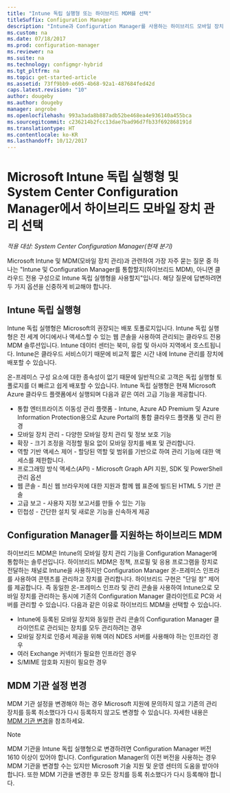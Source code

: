 ```yaml
---
title: "Intune 독립 실행형 또는 하이브리드 MDM를 선택"
titleSuffix: Configuration Manager
description: "Intune과 Configuration Manager를 사용하는 하이브리드 모바일 장치 관리 배포 또는 Intune 독립 실행형 실행 중에서 선택합니다."
ms.custom: na
ms.date: 07/18/2017
ms.prod: configuration-manager
ms.reviewer: na
ms.suite: na
ms.technology: configmgr-hybrid
ms.tgt_pltfrm: na
ms.topic: get-started-article
ms.assetid: 73ff9bb9-e605-4b68-92a1-487684fed42d
caps.latest.revision: "10"
author: dougeby
ms.author: dougeby
manager: angrobe
ms.openlocfilehash: 993a3ada8b887adb52be468ea4e936140a455bca
ms.sourcegitcommit: c236214b2fcc13dae7bad96d7fb33f692868191d
ms.translationtype: HT
ms.contentlocale: ko-KR
ms.lasthandoff: 10/12/2017
---
```

# <a name="choose-between-microsoft-intune-standalone-and-hybrid-mobile-device-management-with-system-center-configuration-manager"></a>Microsoft Intune 독립 실행형 및 System Center Configuration Manager에서 하이브리드 모바일 장치 관리 선택

*적용 대상: System Center Configuration Manager(현재 분기)*

Microsoft Intune 및 MDM(모바일 장치 관리)과 관련하여 가장 자주 묻는 질문 중 하나는 "Intune 및 Configuration Manager를 통합할지(하이브리드 MDM), 아니면 클라우드 전용 구성으로 Intune 독립 실행형을 사용할지"입니다. 해당 질문에 답변하려면 두 가지 옵션을 신중하게 비교해야 합니다.
 
## <a name="intune-standalone"></a>Intune 독립 실행형
Intune 독립 실행형은 Microsoft의 권장되는 배포 토폴로지입니다. Intune 독립 실행형은 전 세계 어디에서나 액세스할 수 있는 웹 콘솔을 사용하여 관리되는 클라우드 전용 MDM 솔루션입니다. Intune 데이터 센터는 북미, 유럽 및 아시아 지역에서 호스트됩니다. Intune은 클라우드 서비스이기 때문에 비교적 짧은 시간 내에 Intune 관리를 장치에 배포할 수 있습니다.

온-프레미스 구성 요소에 대한 종속성이 없기 때문에 일반적으로 고객은 독립 실행형 토폴로지를 더 빠르고 쉽게 배포할 수 있습니다. Intune 독립 실행형은 현재 Microsoft Azure 클라우드 플랫폼에서 실행되며 다음과 같은 여러 고급 기능을 제공합니다.
- 통합 엔터프라이즈 이동성 관리 플랫폼 - Intune, Azure AD Premium 및 Azure Information Protection용으로 Azure Portal의 통합 클라우드 플랫폼 및 관리 환경
- 모바일 장치 관리 - 다양한 모바일 장치 관리 및 정보 보호 기능
- 확장 - 크기 조정을 걱정할 필요 없이 모바일 장치를 배포 및 관리합니다.
- 역할 기반 액세스 제어 - 할당된 역할 및 범위를 기반으로 하여 관리 기능에 대한 액세스를 제한합니다.
- 프로그래밍 방식 액세스(API) - Microsoft Graph API 지원, SDK 및 PowerShell 관리 옵션
- 웹 콘솔 - 최신 웹 브라우저에 대한 지원과 함께 웹 표준에 빌드된 HTML 5 기반 콘솔
- 고급 보고 - 사용자 지정 보고서를 만들 수 있는 기능
- 민첩성 - 간단한 설치 및 새로운 기능을 신속하게 제공


## <a name="hybrid-mdm-with-configuration-manager"></a>Configuration Manager를 지원하는 하이브리드 MDM
하이브리드 MDM은 Intune의 모바일 장치 관리 기능을 Configuration Manager에 통합하는 솔루션입니다. 하이브리드 MDM은 정책, 프로필 및 응용 프로그램을 장치로 전달하는 채널로 Intune을 사용하지만 Configuration Manager 온-프레미스 인프라를 사용하여 콘텐츠를 관리하고 장치를 관리합니다. 하이브리드 구현은 "단일 창" 제어를 제공합니다.  즉 동일한 온-프레미스 인프라 및 관리 콘솔을 사용하여 Intune으로 모바일 장치를 관리하는 동시에 기존의 Configuration Manager 클라이언트로 PC와 서버를 관리할 수 있습니다. 다음과 같은 이유로 하이브리드 MDM을 선택할 수 있습니다.  
- Intune에 등록된 모바일 장치와 동일한 관리 콘솔의 Configuration Manager 클라이언트로 관리되는 장치를 모두 관리하려는 경우
- 모바일 장치로 인증서 제공을 위해 여러 NDES 서버를 사용해야 하는 인프라인 경우
- 여러 Exchange 커넥터가 필요한 인프라인 경우
- S/MIME 암호화 지원이 필요한 경우


## <a name="changing-the-mdm-authority-setting"></a>MDM 기관 설정 변경
MDM 기관 설정을 변경해야 하는 경우 Microsoft 지원에 문의하지 않고 기존의 관리 장치를 등록 취소했다가 다시 등록하지 않고도 변경할 수 있습니다. 자세한 내용은 [MDM 기관 변경](../deploy-use/change-mdm-authority.md)을 참조하세요.

> [!NOTE]    
> MDM 기관을 Intune 독립 실행형으로 변경하려면 Configuration Manager 버전 1610 이상이 있어야 합니다. Configuration Manager의 이전 버전을 사용하는 경우 MDM 기관을 변경할 수는 있지만 Microsoft 기술 지원 및 운영 센터의 도움을 받아야 합니다. 또한 MDM 기관을 변경한 후 모든 장치를 등록 취소했다가 다시 등록해야 합니다.  
